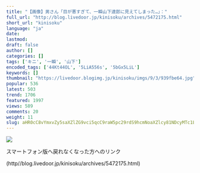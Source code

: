 ```yaml
---
title: "【画像】男さん「目が悪すぎて、一瞬山下達郎に見えてしまった…」："
full_url: "http://blog.livedoor.jp/kinisoku/archives/5472175.html"
short_url: "kinisoku"
language: "ja"
date: 
lastmod: 
draft: false
author: []
categories: []
tags: ['キニ', '一瞬', '山下']
encoded_tags: ['44Kt44OL', '5LiA556s', '5bGx5LiL']
keywords: []
thumbnail: "https://livedoor.blogimg.jp/kinisoku/imgs/9/3/939fbe64.jpg"
popular: 536
latest: 503
trend: 1706
featured: 1997
views: 589
comments: 20
weight: 11
slug: aHR0cC8vYmxvZy5saXZlZG9vci5qcC9raW5pc29rdS9hcmNoaXZlcy81NDcyMTc1Lmh0bWw=
---
```


![](https://livedoor.blogimg.jp/kinisoku/imgs/9/3/939fbe64.jpg)

<div><p class='sidetitle'>スマートフォン版へ戻れなくなった方へのリンク</p> </div>

(http//blog.livedoor.jp/kinisoku/archives/5472175.html)
